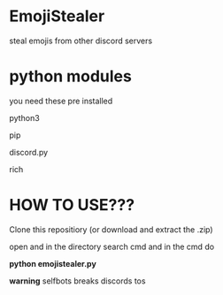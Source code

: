 # EmojiStealer
steal emojis from other discord servers
# python modules
you need these pre installed


python3

pip

discord.py

rich

# HOW TO USE???

Clone this repositiory (or download and extract the .zip)

open and in the directory search cmd and in the cmd do 

**python emojistealer.py**

**warning**
selfbots breaks discords tos
